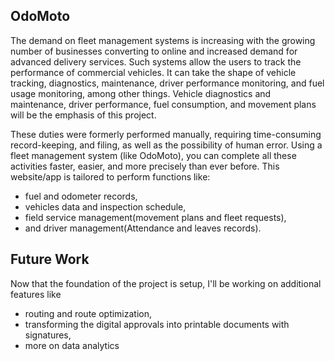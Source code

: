## OdoMoto

The demand on fleet management systems is increasing with the growing number of businesses 
converting to online and increased demand for advanced delivery services. Such systems allow the 
users to track the performance of commercial vehicles. It can take the shape of vehicle tracking, 
diagnostics, maintenance, driver performance monitoring, and fuel usage monitoring, among other 
things. Vehicle diagnostics and maintenance, driver performance, fuel consumption, and movement 
plans will be the emphasis of this project.

These duties were formerly performed manually, requiring time-consuming record-keeping, and 
filing, as well as the possibility of human error. Using a fleet management system (like OdoMoto), you can 
complete all these activities faster, easier, and more precisely than ever before. This website/app is tailored to perform functions like:

- fuel and odometer records,
- vehicles data and inspection schedule,
- field service management(movement plans and fleet requests),
- and driver management(Attendance and leaves records).


## Future Work

Now that the foundation of the project is setup, I'll be working on additional features like
- routing and route optimization,
- transforming the digital approvals into printable documents with signatures,
- more on data analytics
